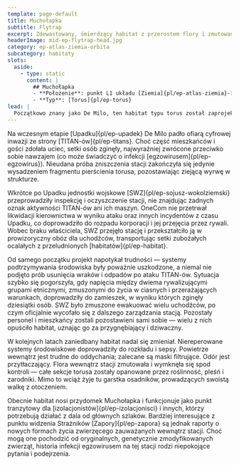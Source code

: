 ```yaml
---
template: page-default
title: Muchołapka
subtitle: Flytrap
excerpt: Zdewastowany, śmierdzący habitat z przerostem flory i zmutowaną fauną
headerImage: mid-ep-flytrap-head.jpg
category: ep-atlas-ziemia-orbita
subcategory: habitaty
slots:
  aside:
    - type: static
      content: |
        ## Muchołapka
        - **Położenie**: punkt L1 układu [Ziemia]{pl/ep-atlas-ziemia}-[Luna]{pl/ep-atlas-luna}
        - **Typ**: [Torus]{pl/ep-torus}
lead: |
  Początkowo znany jako De Milo, ten habitat typu torus został zaprojektowany i zbudowany jako prywatne miejsce wypoczynkowe dla najwyższej kadry [hiperkorpu]{pl/ep-hiperkorporacja} OneCom oraz ich wybranych gości. Luksusowy klub prywatny De Milo oferował najwyższej klasy jedzenie, wina, zakwaterowanie i obsługę w bujnym, leśnym otoczeniu przy niskiej grawitacji. OneCom chwaliło się prywatnie swoimi winnicami, gajami, basenami i ogrodami, a także specjalnie zaprojektowaną fauną — unikalnymi, licencjonowanymi chimerami dostarczonymi przez [Ecologene]{pl/ep-ecologene}.
---
```

Na wczesnym etapie [Upadku]{pl/ep-upadek} De Milo padło ofiarą cyfrowej inwazji ze strony [TITAN-ów]{pl/ep-titans}. Choć część mieszkańców i gości zdołała uciec, setki osób zginęły, najwyraźniej zwrócone przeciwko sobie nawzajem (co może świadczyć o infekcji [egzowirusem]{pl/ep-egzowirus}). Nieudana próba zniszczenia stacji zakończyła się jedynie wysadzeniem fragmentu pierścienia torusa, pozostawiając ziejącą wyrwę w strukturze.

Wkrótce po Upadku jednostki wojskowe [SWZ]{pl/ep-sojusz-wokolziemski} przeprowadziły inspekcję i oczyszczenie stacji, nie znajdując żadnych oznak aktywności TITAN-ów ani ich maszyn. OneCom nie przetrwał likwidacji kierownictwa w wyniku ataku oraz innych incydentów z czasu Upadku, co doprowadziło do rozpadu korporacji i jej przejęcia przez rywali. Wobec braku właściciela, SWZ przejęło stację i przekształciło ją w prowizoryczny obóz dla uchodźców, transportując setki zubożałych ocalałych z przeludnionych [habitatów]{pl/ep-habitat}.

Od samego początku projekt napotykał trudności — systemy podtrzymywania środowiska były poważnie uszkodzone, a niemal nie podjęto prób usunięcia wraków i odpadów po ataku TITAN-ów. Sytuacja szybko się pogorszyła, gdy napięcia między dwiema rywalizującymi grupami etnicznymi, zmuszonymi do życia w ciasnych i przerażających warunkach, doprowadziły do zamieszek, w wyniku których zginęły dziesiątki osób. SWZ było zmuszone ewakuować wielu uchodźców, po czym oficjalnie wycofało się z dalszego zarządzania stacją. Pozostały personel i mieszkańcy zostali pozostawieni sami sobie — wielu z nich opuściło habitat, uznając go za przygnębiający i dziwaczny.

W kolejnych latach zaniedbany habitat nadal się zmieniał. Niereperowane systemy środowiskowe doprowadziły do rozkładu i sepsy. Powietrze wewnątrz jest trudne do oddychania; zalecane są maski filtrujące. Odór jest przytłaczający. Flora wewnątrz stacji zmutowała i wymknęła się spod kontroli — całe sekcje torusa zostały opanowane przez roślinność, pleśń i zarodniki. Mimo to wciąż żyje tu garstka osadników, prowadzących swoistą walkę z otoczeniem.

Obecnie habitat nosi przydomek Muchołapka i funkcjonuje jako punkt tranzytowy dla [izolacjonistów]{pl/ep-izolacjonisci} i innych, którzy potrzebują działać z dala od głównych szlaków. Bardziej interesujące z punktu widzenia Strażników [Zapory]{pl/ep-zapora} są jednak raporty o nowych formach życia zwierzęcego zauważanych wewnątrz stacji. Choć mogą one pochodzić od oryginalnych, genetycznie zmodyfikowanych zwierząt, historia infekcji egzowirusem na tej stacji rodzi niepokojące pytania i podejrzenia.